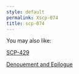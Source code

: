 ```yaml
---
style: default
permalink: Xscp-074
title: scp-074
---
```

You may also like:

[SCP-429](http://scp-wiki.net/scp-429)

[Denouement and Epilogue](http://scp-wiki.net/wayward-denouement)
